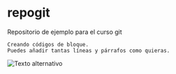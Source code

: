# repogit
Repositorio de ejemplo para el curso git

~~~
Creando códigos de bloque.
Puedes añadir tantas líneas y párrafos como quieras.  
~~~

![Texto alternativo](/ruta/a/la/imagen.jpg)
